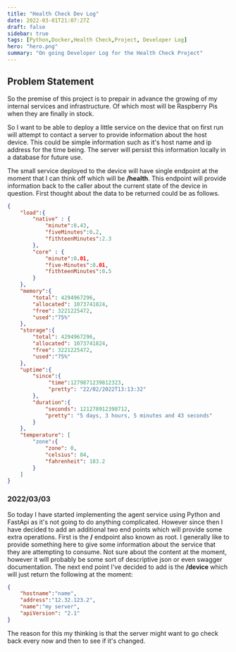 ```yaml
---
title: "Health Check Dev Log"
date: 2022-03-01T21:07:27Z
draft: false
sidebar: true
tags: [Python,Docker,Health Check,Project, Developer Log]
hero: "hero.png"
summary: "On going Developer Log for the Health Check Project"
---
```


## Problem Statement

So the premise of this project is to prepair in advance the growing of my internal services and infrastructure. Of which most will be Raspberry Pis when they are finally in stock.

So I want to be able to deploy a little service on the device that on first run will attempt to contact a server to provide information about the host device. This could be simple information such as it's host name and ip address for the time being. The server will persist this information locally in a database for future use.

The small service deployed to the device will have single endpoint at the moment that I can think off which will be __/health__. This endpoint will provide information back to the caller about the current state of the device in question. First thought about the data to be returned could be as follows.

```json
{
    "load":{
        "native" : {
            "minute":0.43,
            "fiveMinutes":0.2,
            "fithteenMinutes":2.3
        },
        "core" : {
            "minute":0.01,
            "five-Minutes":0.01,
            "fithteenMinutes":0.5
        }
    },
    "memory":{
        "total": 4294967296,
        "allocated": 1073741824,
        "free": 3221225472,
        "used":"75%"  
    },
    "storage":{
        "total": 4294967296,
        "allocated": 1073741824,
        "free": 3221225472,
        "used":"75%"  
    },
    "uptime":{
        "since":{
             "time":1279871239812323,
             "pretty": "22/02/2022T13:13:32"
        },
        "duration":{
            "seconds": 121278912398712,
            "pretty": "5 days, 3 hours, 5 minutes and 43 seconds"
        }
    },
    "temperature": [
        "zone":{
            "zone": 0,
            "celsius": 84,
            "fahrenheit": 183.2
        }
    ]
}
```

### 2022/03/03 

So today I have started implementing the agent service using Python and FastApi as it's not going to do anything complicated. However since then I have decided to add an additional two end points which 
will provide some extra operations. First is the __/__ endpoint also known as root. I generally like to provide something here to give some information about the service that they are attempting to 
consume. Not sure about the content at the moment, however it will probably be some sort of descriptive json or even swagger documentation. The next end point I've decided to add is the __/device__ which 
will just return the following at the moment:

```json
{
	"hostname":"name",
	"address":"12.32.123.2",
	"name":"my server",
	"apiVersion": "2.1"
}
```

The reason for this my thinking is that the server might want to go check back every now and then to see if it's changed.
